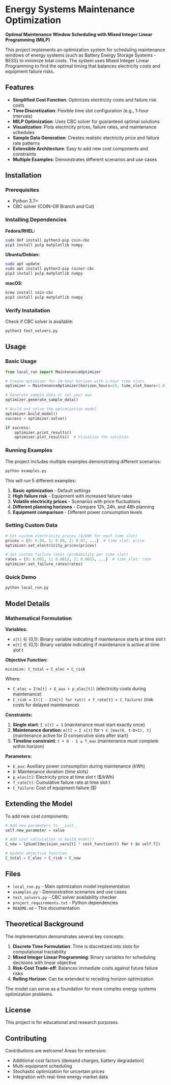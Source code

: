 # Energy Systems Maintenance Optimization

**Optimal Maintenance Window Scheduling with Mixed Integer Linear Programming (MILP)**

This project implements an optimization system for scheduling maintenance windows of energy systems (such as Battery Energy Storage Systems - BESS) to minimize total costs. The system uses Mixed Integer Linear Programming to find the optimal timing that balances electricity costs and equipment failure risks.

## Features

- **Simplified Cost Function**: Optimizes electricity costs and failure risk costs
- **Time Discretization**: Flexible time slot configuration (e.g., 1-hour intervals)
- **MILP Optimization**: Uses CBC solver for guaranteed optimal solutions
- **Visualization**: Plots electricity prices, failure rates, and maintenance schedules
- **Sample Data Generation**: Creates realistic electricity price and failure rate patterns
- **Extensible Architecture**: Easy to add new cost components and constraints
- **Multiple Examples**: Demonstrates different scenarios and use cases

## Installation

### Prerequisites
- Python 3.7+
- CBC solver (COIN-OR Branch and Cut)

### Installing Dependencies

**Fedora/RHEL:**
```bash
sudo dnf install python3-pip coin-cbc
pip3 install pulp matplotlib numpy
```

**Ubuntu/Debian:**
```bash
sudo apt update
sudo apt install python3-pip coinor-cbc
pip3 install pulp matplotlib numpy
```

**macOS:**
```bash
brew install coin-cbc
pip3 install pulp matplotlib numpy
```

### Verify Installation
Check if CBC solver is available:
```bash
python3 test_solvers.py
```

## Usage

### Basic Usage

```python
from local_run import MaintenanceOptimizer

# Create optimizer for 24-hour horizon with 1-hour time slots
optimizer = MaintenanceOptimizer(horizon_hours=24, time_slot_hours=1.0)

# Generate sample data or set your own
optimizer.generate_sample_data()

# Build and solve the optimization model
optimizer.build_model()
success = optimizer.solve()

if success:
    optimizer.print_results()
    optimizer.plot_results()  # Visualize the solution
```

### Running Examples

The project includes multiple examples demonstrating different scenarios:

```bash
python examples.py
```

This will run 5 different examples:
1. **Basic optimization** - Default settings
2. **High failure risk** - Equipment with increased failure rates
3. **Volatile electricity prices** - Scenarios with price fluctuations
4. **Different planning horizons** - Compare 12h, 24h, and 48h planning
5. **Equipment comparison** - Different power consumption levels

### Setting Custom Data

```python
# Set custom electricity prices ($/kWh for each time slot)
prices = {0: 0.08, 1: 0.09, 2: 0.07, ...}  # time_slot: price
optimizer.set_electricity_prices(prices)

# Set custom failure rates (probability per time slot)
rates = {0: 0.001, 1: 0.0012, 2: 0.0015, ...}  # time_slot: rate
optimizer.set_failure_rates(rates)
```

### Quick Demo
```bash
python local_run.py
```

## Model Details

### Mathematical Formulation

**Variables:**
- `x[t]` ∈ {0,1}: Binary variable indicating if maintenance starts at time slot t
- `m[t]` ∈ {0,1}: Binary variable indicating if maintenance is active at time slot t

**Objective Function:**
```
minimize: C_total = C_elec + C_risk
```
Where:
- `C_elec = Σ(m[t] × E_aux × p_elec[t])` (electricity costs during maintenance)
- `C_risk = Σ((1 - Σ(m[τ] for τ≤t)) × f_rate[t] × C_failure)` (risk costs for delayed maintenance)

**Constraints:**
1. **Single start**: `Σ x[t] = 1` (maintenance must start exactly once)
2. **Maintenance duration**: `m[t] = Σ x[τ]` for `τ ∈ [max(0, t-D+1), t]` (maintenance active for D consecutive slots after start)
3. **Timeline constraint**: `t + D - 1 ≤ T_max` (maintenance must complete within horizon)

**Parameters:**
- `E_aux`: Auxiliary power consumption during maintenance (kWh)
- `D`: Maintenance duration (time slots)
- `p_elec[t]`: Electricity price at time slot t ($/kWh)
- `f_rate[t]`: Cumulative failure rate at time slot t
- `C_failure`: Cost of equipment failure ($)

## Extending the Model

To add new cost components:

```python
# Add new parameters to __init__
self.new_parameter = value

# Add cost calculation in build_model()
C_new = lpSum([decision_vars[t] * cost_function(t) for t in self.T])

# Update objective function
C_total = C_elec + C_risk + C_new
```

## Files

- `local_run.py` - Main optimization model implementation
- `examples.py` - Demonstration scenarios and use cases
- `test_solvers.py` - CBC solver availability checker
- `project_requirements.txt` - Python dependencies
- `README.md` - This documentation

## Theoretical Background

The implementation demonstrates several key concepts:

1. **Discrete Time Formulation**: Time is discretized into slots for computational tractability
2. **Mixed Integer Linear Programming**: Binary variables for scheduling decisions with linear objective
3. **Risk-Cost Trade-off**: Balances immediate costs against future failure risks
4. **Rolling Horizon**: Can be extended to receding horizon optimization

The model can serve as a foundation for more complex energy systems optimization problems.

## License

This project is for educational and research purposes.

## Contributing

Contributions are welcome! Areas for extension:
- Additional cost factors (demand charges, battery degradation)
- Multi-equipment scheduling
- Stochastic optimization for uncertain prices
- Integration with real-time energy market data